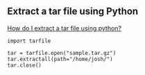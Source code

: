 ## Extract a tar file using Python
[How do I extract a tar file using python?](https://stackoverflow.com/questions/31163668/how-do-i-extract-a-tar-file-using-python-2-4)
``` python3
import tarfile

tar = tarfile.open("sample.tar.gz")
tar.extractall(path="/home/josh/")
tar.close()
```

